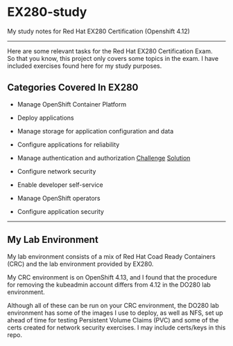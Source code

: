 # EX280-study
My study notes for Red Hat EX280 Certification (Openshift 4.12)

---

Here are some relevant tasks for the Red Hat EX280 Certification Exam.  
So that you know, this project only covers some topics in the exam. I have included exercises
found here for my study purposes.

## Categories Covered In EX280

- Manage OpenShift Container Platform 


- Deploy applications 

- Manage storage for application configuration and data 

- Configure applications for reliability 

- Manage authentication and authorization
 	[Challenge](./Manage-authentication-and-authorization.md)
    [Solution](./Manage-authentication-and-authorization-SOLUTION.md)

- Configure network security

- Enable developer self-service

- Manage OpenShift operators

- Configure application security
---

## My Lab Environment
My lab environment consists of a mix of Red Hat Coad Ready Containers (CRC) and the lab environment provided by EX280.  

My CRC environment is on OpenShift 4.13, and I found that the procedure for removing the kubeadmin account differs from 4.12 in the DO280 lab environment.  

Although all of these can be run on your CRC environment, the DO280 lab environment has some of the images I use to deploy, as well as NFS, set up ahead of time for testing Persistent Volume Claims (PVC) and some of the certs created for network security exercises. I may include certs/keys in this repo.


